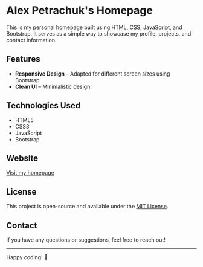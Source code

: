 # Alex Petrachuk's Homepage

This is my personal homepage built using HTML, CSS, JavaScript, and Bootstrap. It serves as a simple way to showcase my profile, projects, and contact information.

## Features

- **Responsive Design** – Adapted for different screen sizes using Bootstrap.
- **Clean UI** – Minimalistic design.

## Technologies Used

- HTML5
- CSS3
- JavaScript
- Bootstrap

## Website

[Visit my homepage](https://petrachuk.ru/)

## License

This project is open-source and available under the [MIT License](LICENSE).

## Contact

If you have any questions or suggestions, feel free to reach out!

---

Happy coding! 🚀
